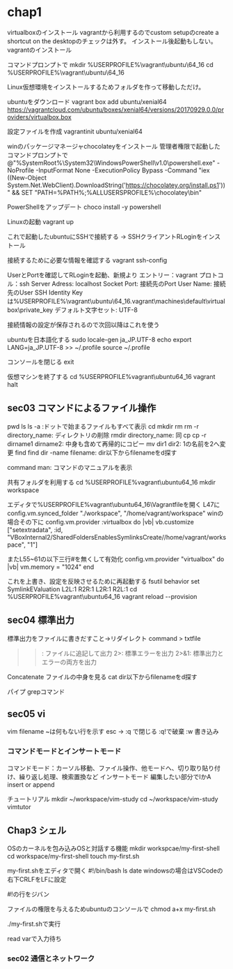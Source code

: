 
# chap1

virtualboxのインストール
vagrantから利用するのでcustom setupのcreate a shortcut on the desktopのチェックは外す。 インストール後起動もしない。
vagrantのインストール

コマンドプロンプトで
mkdir %USERPROFILE%\vagrant\ubuntu\64_16
cd %USERPROFILE%\vagrant\ubuntu\64_16

Linux仮想環境をインストールするためフォルダを作って移動しただけ。

ubuntuをダウンロード
vagrant box add ubuntu/xenial64 https://vagrantcloud.com/ubuntu/boxes/xenial64/versions/20170929.0.0/providers/virtualbox.box

設定ファイルを作成
vagrantinit ubuntu/xenial64

winのパッケージマネージャchocolateyをインストール
管理者権限で起動したコマンドプロンプトで
@"%SystemRoot%\System32\WindowsPowerShell\v1.0\powershell.exe" -NoProfile -InputFormat None -ExecutionPolicy Bypass -Command "iex ((New-Object System.Net.WebClient).DownloadString('https://chocolatey.org/install.ps1'))" && SET "PATH=%PATH%;%ALLUSERSPROFILE%\chocolatey\bin"

PowerShellをアップデート
choco install -y powershell

Linuxの起動
vagrant up

これで起動したubuntuにSSHで接続する
-> SSHクライアントRLoginをインストール

接続するために必要な情報を確認する
vagrant ssh-config

UserとPortを確認してRLoginを起動、新規より
エントリー：vagrant
プロトコル：ssh
Server Adress: localhost
Socket Port: 接続先のPort
User Name: 接続先のUser
SSH Identity Keyは%USERPROFILE%\vagrant\ubuntu\64_16.vagrant\machines\default\virtualbox\private_key
デフォルト文字セット: UTF-8

接続情報の設定が保存されるので次回以降はこれを使う

ubuntuを日本語化する
sudo locale-gen ja_JP.UTF-8
echo export LANG=ja_JP.UTF-8 >> ~/.profile
source ~/.profile

コンソールを閉じる
exit

仮想マシンを終了する
cd %USERPROFILE%vagrant\ubuntu64_16
vagrant halt

## sec03 コマンドによるファイル操作

pwd
ls
ls -a :ドットで始まるファイルもすべて表示
cd
mkdir
rm
rm -r directory_name: ディレクトリの削除
rmdir directory_name: 同
cp
cp -r dirname1 dirname2: 中身も含めて再帰的にコピー
mv dir1 dir2: 1の名前を2へ変更
find
find dir -name filename: dir以下からfilenameをd探す

command man: コマンドのマニュアルを表示

共有フォルダを利用する
cd %USERPROFILE%vagrant\ubuntu64_16
mkdir workspace

エディタで%USERPROFILE%vagrant\ubuntu64_16\Vagrantfileを開く
L47にconfig.vm.synced_folder "./workspace", "/home/vagrant/workspace"
winの場合その下に
config.vm.provider :virtualbox do |vb| vb.customize ["setextradata", :id, "VBoxInternal2/SharedFoldersEnablesSymlinksCreate//home/vagrant/workspace", "1"]

またL55~61の以下三行#を無くして有効化
config.vm.provider "virtualbox" do |vb|
vm.memory = "1024"
end

これを上書き、設定を反映させるために再起動する
fsutil behavior set SymlinkEValuation L2L:1 R2R:1 L2R:1 R2L:1
cd %USERPROFILE%vagrant\ubuntu64_16
vagrant reload --provision

## sec04 標準出力
標準出力をファイルに書きだすこと->リダイレクト
command > txtfile
>>: ファイルに追記して出力
2>: 標準エラーを出力
2>&1: 標準出力とエラーの両方を出力

Concatenate
ファイルの中身を見る
cat dir以下からfilenameをd探す

パイプ
grepコマンド

## sec05 vi
vim filename
~は何もない行を示す
esc -> :q で閉じる
:q!で破棄
:w 書き込み

### コマンドモードとインサートモード
コマンドモード：カーソル移動、ファイル操作、他モードへ、切り取り貼り付け、繰り返し処理、検索置換など
インサートモード
編集したい部分でIかA
insert or append


チュートリアル
mkdir ~/workspace/vim-study
cd ~/workspace/vim-study
vimtutor


## Chap3 シェル
OSのカーネルを包み込みOSと対話する機能
mkdir workspcae/my-first-shell
cd workspace/my-first-shell
touch my-first.sh

my-first.shをエディタで開く
#!/bin/bash
ls
date
windowsの場合はVSCodeの右下CRLFをLFに設定

#!の行をジバン

ファイルの権限を与えるためubuntuのコンソールで
chmod a+x my-first.sh

./my-first.shで実行

read varで入力待ち

### sec02 通信とネットワーク
